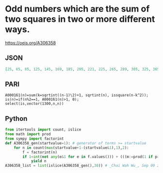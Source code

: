 # Odd numbers which are the sum of two squares in two or more different ways\.
https://oeis.org/A306358
## JSON
```JSON
[25, 65, 85, 125, 145, 169, 185, 205, 221, 225, 265, 289, 305, 325, 365, 377, 425, 445, 481, 485, 493, 505, 533, 545, 565, 585, 625, 629, 685, 689, 697, 725, 745, 765, 785, 793, 841, 845, 865, 901, 905, 925, 949, 965, 985, 1025, 1037, 1073, 1105, 1125, 1145, 1157, 1165, 1189, 1205, 1225, 1241]
```
## PARI
```PARI
A000161(n)=sum(k=sqrtint((n-1)\2)+1, sqrtint(n), issquare(n-k^2));
is(n)=if(n%2==1, A000161(n)>1, 0);
select(is,vector(1300,n,n))
```
## Python
```Python
from itertools import count, islice
from math import prod
from sympy import factorint
def A306358_gen(startvalue=1): # generator of terms >= startvalue
    for n in count(max(startvalue+1-(startvalue&1),1),2):
        f = factorint(n)
        if 1<int(not any(e&1 for e in f.values())) + (((m:=prod(1 if p==2 else (e+1 if p&3==1 else (e+1)&1) for p, e in f.items()))+((((~n & n-1).bit_length()&1)<<1)-1 if m&1 else 0))>>1):
            yield n
A306358_list = list(islice(A306358_gen(),30)) # _Chai Wah Wu_, Sep 09 2022
```
